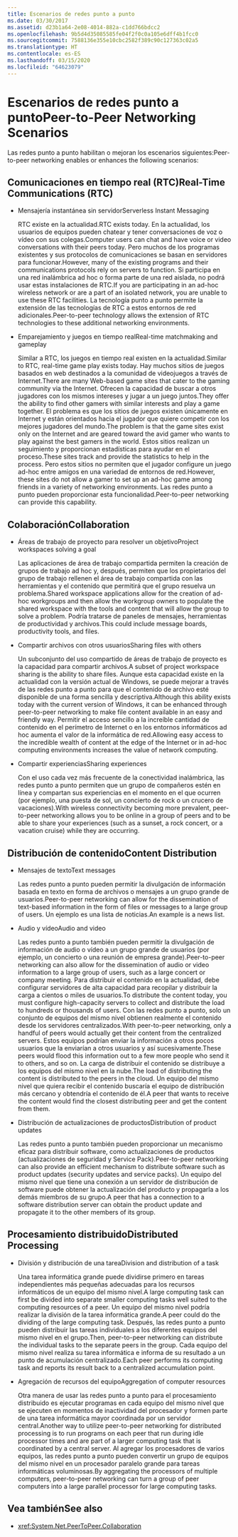 ```yaml
---
title: Escenarios de redes punto a punto
ms.date: 03/30/2017
ms.assetid: d23b1a64-2e08-4014-882a-c1dd766bdcc2
ms.openlocfilehash: 9b5d4d35085585fe04f2f0c0a105e6dff4b1fcc0
ms.sourcegitcommit: 7588136e355e10cbc2582f389c90c127363c02a5
ms.translationtype: HT
ms.contentlocale: es-ES
ms.lasthandoff: 03/15/2020
ms.locfileid: "64623079"
---
```

# <a name="peer-to-peer-networking-scenarios"></a><span data-ttu-id="0c095-102">Escenarios de redes punto a punto</span><span class="sxs-lookup"><span data-stu-id="0c095-102">Peer-to-Peer Networking Scenarios</span></span>

<span data-ttu-id="0c095-103">Las redes punto a punto habilitan o mejoran los escenarios siguientes:</span><span class="sxs-lookup"><span data-stu-id="0c095-103">Peer-to-peer networking enables or enhances the following scenarios:</span></span>

## <a name="real-time-communications-rtc"></a><span data-ttu-id="0c095-104">Comunicaciones en tiempo real (RTC)</span><span class="sxs-lookup"><span data-stu-id="0c095-104">Real-Time Communications (RTC)</span></span>

- <span data-ttu-id="0c095-105">Mensajería instantánea sin servidor</span><span class="sxs-lookup"><span data-stu-id="0c095-105">Serverless Instant Messaging</span></span>

  <span data-ttu-id="0c095-106">RTC existe en la actualidad.</span><span class="sxs-lookup"><span data-stu-id="0c095-106">RTC exists today.</span></span> <span data-ttu-id="0c095-107">En la actualidad, los usuarios de equipos pueden chatear y tener conversaciones de voz o vídeo con sus colegas.</span><span class="sxs-lookup"><span data-stu-id="0c095-107">Computer users can chat and have voice or video conversations with their peers today.</span></span> <span data-ttu-id="0c095-108">Pero muchos de los programas existentes y sus protocolos de comunicaciones se basan en servidores para funcionar.</span><span class="sxs-lookup"><span data-stu-id="0c095-108">However, many of the existing programs and their communications protocols rely on servers to function.</span></span> <span data-ttu-id="0c095-109">Si participa en una red inalámbrica ad hoc o forma parte de una red aislada, no podrá usar estas instalaciones de RTC.</span><span class="sxs-lookup"><span data-stu-id="0c095-109">If you are participating in an ad-hoc wireless network or are a part of an isolated network, you are unable to use these RTC facilities.</span></span> <span data-ttu-id="0c095-110">La tecnología punto a punto permite la extensión de las tecnologías de RTC a estos entornos de red adicionales.</span><span class="sxs-lookup"><span data-stu-id="0c095-110">Peer-to-peer technology allows the extension of RTC technologies to these additional networking environments.</span></span>

- <span data-ttu-id="0c095-111">Emparejamiento y juegos en tiempo real</span><span class="sxs-lookup"><span data-stu-id="0c095-111">Real-time matchmaking and gameplay</span></span>

  <span data-ttu-id="0c095-112">Similar a RTC, los juegos en tiempo real existen en la actualidad.</span><span class="sxs-lookup"><span data-stu-id="0c095-112">Similar to RTC, real-time game play exists today.</span></span> <span data-ttu-id="0c095-113">Hay muchos sitios de juegos basados en web destinados a la comunidad de videojuegos a través de Internet.</span><span class="sxs-lookup"><span data-stu-id="0c095-113">There are many Web-based game sites that cater to the gaming community via the Internet.</span></span> <span data-ttu-id="0c095-114">Ofrecen la capacidad de buscar a otros jugadores con los mismos intereses y jugar a un juego juntos.</span><span class="sxs-lookup"><span data-stu-id="0c095-114">They offer the ability to find other gamers with similar interests and play a game together.</span></span> <span data-ttu-id="0c095-115">El problema es que los sitios de juegos existen únicamente en Internet y están orientados hacia el jugador que quiere competir con los mejores jugadores del mundo.</span><span class="sxs-lookup"><span data-stu-id="0c095-115">The problem is that the game sites exist only on the Internet and are geared toward the avid gamer who wants to play against the best gamers in the world.</span></span> <span data-ttu-id="0c095-116">Estos sitios realizan un seguimiento y proporcionan estadísticas para ayudar en el proceso.</span><span class="sxs-lookup"><span data-stu-id="0c095-116">These sites track and provide the statistics to help in the process.</span></span> <span data-ttu-id="0c095-117">Pero estos sitios no permiten que el jugador configure un juego ad-hoc entre amigos en una variedad de entornos de red.</span><span class="sxs-lookup"><span data-stu-id="0c095-117">However, these sites do not allow a gamer to set up an ad-hoc game among friends in a variety of networking environments.</span></span> <span data-ttu-id="0c095-118">Las redes punto a punto pueden proporcionar esta funcionalidad.</span><span class="sxs-lookup"><span data-stu-id="0c095-118">Peer-to-peer networking can provide this capability.</span></span>

## <a name="collaboration"></a><span data-ttu-id="0c095-119">Colaboración</span><span class="sxs-lookup"><span data-stu-id="0c095-119">Collaboration</span></span>

- <span data-ttu-id="0c095-120">Áreas de trabajo de proyecto para resolver un objetivo</span><span class="sxs-lookup"><span data-stu-id="0c095-120">Project workspaces solving a goal</span></span>

  <span data-ttu-id="0c095-121">Las aplicaciones de área de trabajo compartida permiten la creación de grupos de trabajo ad hoc y, después, permiten que los propietarios del grupo de trabajo rellenen el área de trabajo compartida con las herramientas y el contenido que permitirá que el grupo resuelva un problema.</span><span class="sxs-lookup"><span data-stu-id="0c095-121">Shared workspace applications allow for the creation of ad-hoc workgroups and then allow the workgroup owners to populate the shared workspace with the tools and content that will allow the group to solve a problem.</span></span> <span data-ttu-id="0c095-122">Podría tratarse de paneles de mensajes, herramientas de productividad y archivos.</span><span class="sxs-lookup"><span data-stu-id="0c095-122">This could include message boards, productivity tools, and files.</span></span>

- <span data-ttu-id="0c095-123">Compartir archivos con otros usuarios</span><span class="sxs-lookup"><span data-stu-id="0c095-123">Sharing files with others</span></span>

  <span data-ttu-id="0c095-124">Un subconjunto del uso compartido de áreas de trabajo de proyecto es la capacidad para compartir archivos.</span><span class="sxs-lookup"><span data-stu-id="0c095-124">A subset of project workspace sharing is the ability to share files.</span></span> <span data-ttu-id="0c095-125">Aunque esta capacidad existe en la actualidad con la versión actual de Windows, se puede mejorar a través de las redes punto a punto para que el contenido de archivo esté disponible de una forma sencilla y descriptiva.</span><span class="sxs-lookup"><span data-stu-id="0c095-125">Although this ability exists today with the current version of Windows, it can be enhanced through peer-to-peer networking to make file content available in an easy and friendly way.</span></span> <span data-ttu-id="0c095-126">Permitir el acceso sencillo a la increíble cantidad de contenido en el perímetro de Internet o en los entornos informáticos ad hoc aumenta el valor de la informática de red.</span><span class="sxs-lookup"><span data-stu-id="0c095-126">Allowing easy access to the incredible wealth of content at the edge of the Internet or in ad-hoc computing environments increases the value of network computing.</span></span>

- <span data-ttu-id="0c095-127">Compartir experiencias</span><span class="sxs-lookup"><span data-stu-id="0c095-127">Sharing experiences</span></span>

  <span data-ttu-id="0c095-128">Con el uso cada vez más frecuente de la conectividad inalámbrica, las redes punto a punto permiten que un grupo de compañeros estén en línea y compartan sus experiencias en el momento en el que ocurren (por ejemplo, una puesta de sol, un concierto de rock o un crucero de vacaciones).</span><span class="sxs-lookup"><span data-stu-id="0c095-128">With wireless connectivity becoming more prevalent, peer-to-peer networking allows you to be online in a group of peers and to be able to share your experiences (such as a sunset, a rock concert, or a vacation cruise) while they are occurring.</span></span>

## <a name="content-distribution"></a><span data-ttu-id="0c095-129">Distribución de contenido</span><span class="sxs-lookup"><span data-stu-id="0c095-129">Content Distribution</span></span>

- <span data-ttu-id="0c095-130">Mensajes de texto</span><span class="sxs-lookup"><span data-stu-id="0c095-130">Text messages</span></span>

  <span data-ttu-id="0c095-131">Las redes punto a punto pueden permitir la divulgación de información basada en texto en forma de archivos o mensajes a un grupo grande de usuarios.</span><span class="sxs-lookup"><span data-stu-id="0c095-131">Peer-to-peer networking can allow for the dissemination of text-based information in the form of files or messages to a large group of users.</span></span> <span data-ttu-id="0c095-132">Un ejemplo es una lista de noticias.</span><span class="sxs-lookup"><span data-stu-id="0c095-132">An example is a news list.</span></span>

- <span data-ttu-id="0c095-133">Audio y vídeo</span><span class="sxs-lookup"><span data-stu-id="0c095-133">Audio and video</span></span>

  <span data-ttu-id="0c095-134">Las redes punto a punto también pueden permitir la divulgación de información de audio o vídeo a un grupo grande de usuarios (por ejemplo, un concierto o una reunión de empresa grande).</span><span class="sxs-lookup"><span data-stu-id="0c095-134">Peer-to-peer networking can also allow for the dissemination of audio or video information to a large group of users, such as a large concert or company meeting.</span></span> <span data-ttu-id="0c095-135">Para distribuir el contenido en la actualidad, debe configurar servidores de alta capacidad para recopilar y distribuir la carga a cientos o miles de usuarios.</span><span class="sxs-lookup"><span data-stu-id="0c095-135">To distribute the content today, you must configure high-capacity servers to collect and distribute the load to hundreds or thousands of users.</span></span> <span data-ttu-id="0c095-136">Con las redes punto a punto, solo un conjunto de equipos del mismo nivel obtienen realmente el contenido desde los servidores centralizados.</span><span class="sxs-lookup"><span data-stu-id="0c095-136">With peer-to-peer networking, only a handful of peers would actually get their content from the centralized servers.</span></span> <span data-ttu-id="0c095-137">Estos equipos podrían enviar la información a otros pocos usuarios que la enviarían a otros usuarios y así sucesivamente.</span><span class="sxs-lookup"><span data-stu-id="0c095-137">These peers would flood this information out to a few more people who send it to others, and so on.</span></span> <span data-ttu-id="0c095-138">La carga de distribuir el contenido se distribuye a los equipos del mismo nivel en la nube.</span><span class="sxs-lookup"><span data-stu-id="0c095-138">The load of distributing the content is distributed to the peers in the cloud.</span></span> <span data-ttu-id="0c095-139">Un equipo del mismo nivel que quiera recibir el contenido buscaría el equipo de distribución más cercano y obtendría el contenido de él.</span><span class="sxs-lookup"><span data-stu-id="0c095-139">A peer that wants to receive the content would find the closest distributing peer and get the content from them.</span></span>

- <span data-ttu-id="0c095-140">Distribución de actualizaciones de productos</span><span class="sxs-lookup"><span data-stu-id="0c095-140">Distribution of product updates</span></span>

  <span data-ttu-id="0c095-141">Las redes punto a punto también pueden proporcionar un mecanismo eficaz para distribuir software, como actualizaciones de productos (actualizaciones de seguridad y Service Pack).</span><span class="sxs-lookup"><span data-stu-id="0c095-141">Peer-to-peer networking can also provide an efficient mechanism to distribute software such as product updates (security updates and service packs).</span></span> <span data-ttu-id="0c095-142">Un equipo del mismo nivel que tiene una conexión a un servidor de distribución de software puede obtener la actualización del producto y propagarla a los demás miembros de su grupo.</span><span class="sxs-lookup"><span data-stu-id="0c095-142">A peer that has a connection to a software distribution server can obtain the product update and propagate it to the other members of its group.</span></span>

## <a name="distributed-processing"></a><span data-ttu-id="0c095-143">Procesamiento distribuido</span><span class="sxs-lookup"><span data-stu-id="0c095-143">Distributed Processing</span></span>

- <span data-ttu-id="0c095-144">División y distribución de una tarea</span><span class="sxs-lookup"><span data-stu-id="0c095-144">Division and distribution of a task</span></span>

  <span data-ttu-id="0c095-145">Una tarea informática grande puede dividirse primero en tareas independientes más pequeñas adecuadas para los recursos informáticos de un equipo del mismo nivel.</span><span class="sxs-lookup"><span data-stu-id="0c095-145">A large computing task can first be divided into separate smaller computing tasks well suited to the computing resources of a peer.</span></span> <span data-ttu-id="0c095-146">Un equipo del mismo nivel podría realizar la división de la tarea informática grande.</span><span class="sxs-lookup"><span data-stu-id="0c095-146">A peer could do the dividing of the large computing task.</span></span> <span data-ttu-id="0c095-147">Después, las redes punto a punto pueden distribuir las tareas individuales a los diferentes equipos del mismo nivel en el grupo.</span><span class="sxs-lookup"><span data-stu-id="0c095-147">Then, peer-to-peer networking can distribute the individual tasks to the separate peers in the group.</span></span> <span data-ttu-id="0c095-148">Cada equipo del mismo nivel realiza su tarea informática e informa de su resultado a un punto de acumulación centralizado.</span><span class="sxs-lookup"><span data-stu-id="0c095-148">Each peer performs its computing task and reports its result back to a centralized accumulation point.</span></span>

- <span data-ttu-id="0c095-149">Agregación de recursos del equipo</span><span class="sxs-lookup"><span data-stu-id="0c095-149">Aggregation of computer resources</span></span>

  <span data-ttu-id="0c095-150">Otra manera de usar las redes punto a punto para el procesamiento distribuido es ejecutar programas en cada equipo del mismo nivel que se ejecuten en momentos de inactividad del procesador y formen parte de una tarea informática mayor coordinada por un servidor central.</span><span class="sxs-lookup"><span data-stu-id="0c095-150">Another way to utilize peer-to-peer networking for distributed processing is to run programs on each peer that run during idle processor times and are part of a larger computing task that is coordinated by a central server.</span></span> <span data-ttu-id="0c095-151">Al agregar los procesadores de varios equipos, las redes punto a punto pueden convertir un grupo de equipos del mismo nivel en un procesador paralelo grande para tareas informáticas voluminosas.</span><span class="sxs-lookup"><span data-stu-id="0c095-151">By aggregating the processors of multiple computers, peer-to-peer networking can turn a group of peer computers into a large parallel processor for large computing tasks.</span></span>

## <a name="see-also"></a><span data-ttu-id="0c095-152">Vea también</span><span class="sxs-lookup"><span data-stu-id="0c095-152">See also</span></span>

- <xref:System.Net.PeerToPeer.Collaboration>
